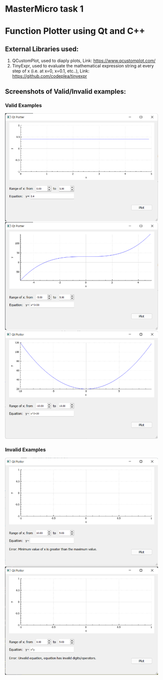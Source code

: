 # MasterMicro task 1
# Function Plotter using Qt and C++

## External Libraries used:
1. QCustomPlot, used to diaply plots, Link: https://www.qcustomplot.com/
2. TinyExpr, used to evaluate the mathematical expression string at every step of x (i.e. at x=0, x=0.1, etc..), Link: https://github.com/codeplea/tinyexpr

## Screenshots of Valid/Invalid examples:
### Valid Examples
![ex1](https://github.com/osamamuhammad3623/MasterMicro_tasks/blob/main/task1/sc/working_ex1.png)
![ex2](https://github.com/osamamuhammad3623/MasterMicro_tasks/blob/main/task1/sc/working_ex2.png)
![ex3](https://github.com/osamamuhammad3623/MasterMicro_tasks/blob/main/task1/sc/working_ex3.png)

### Invalid Examples
![ex1](https://github.com/osamamuhammad3623/MasterMicro_tasks/blob/main/task1/sc/wrong_ex1.png)
![ex1](https://github.com/osamamuhammad3623/MasterMicro_tasks/blob/main/task1/sc/wrong_ex2.png)
